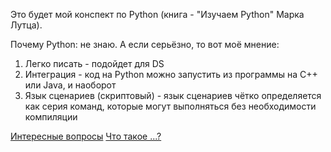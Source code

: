 Это будет мой конспект по Python (книга - "Изучаем Python" Марка Лутца).

Почему Python:
не знаю. А если серьёзно, то вот моё мнение:
1. Легко писать - подойдет для DS 
2. Интеграция - код на Python можно запустить из программы на С++ или Java, и наоборот
3. Язык сценариев (скриптовый) - язык сценариев чётко определяется как серия команд, которые могут выполняться без необходимости компиляции 

[Интересные вопросы](https://github.com/funtastt/learning_python/blob/master/INTERESTING_QUESRIONS.md)
[Что такое ...?](https://github.com/funtastt/learning_python/blob/master/INTERESTING_QUESRIONS.md)
